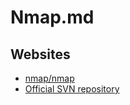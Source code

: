 # Nmap.md

## Websites

* [nmap/nmap](https://github.com/nmap/nmap)
* [Official SVN repository](https://svn.nmap.org/)
